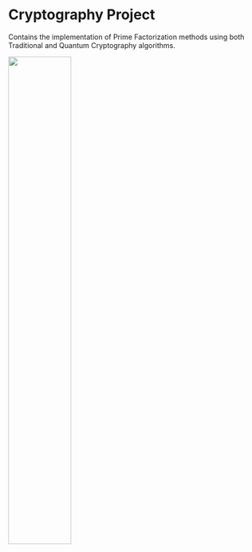 # Cryptography Project

Contains the implementation of Prime Factorization methods using both Traditional and Quantum Cryptography algorithms.

<img src='https://user-images.githubusercontent.com/76607578/203847001-d8d2708c-d1c9-4fba-a6d4-74e24c7fdb78.png' width=50% height=50%>
